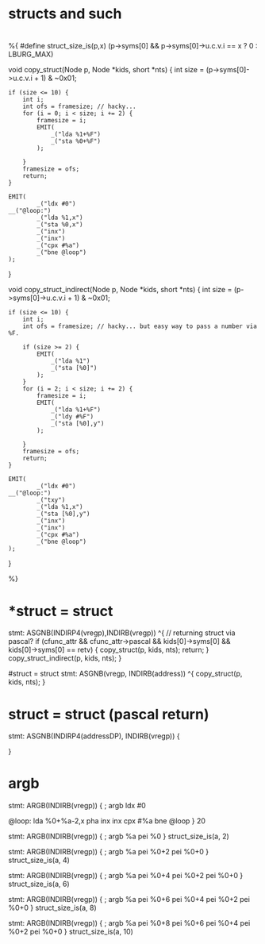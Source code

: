 #
# structs and such
#
#

%{
#define struct_size_is(p,x) (p->syms[0] && p->syms[0]->u.c.v.i == x ? 0 : LBURG_MAX)

void copy_struct(Node p, Node *kids, short *nts) {
	int size = (p->syms[0]->u.c.v.i + 1) & ~0x01;

	if (size <= 10) {
		int i;
		int ofs = framesize; // hacky...
		for (i = 0; i < size; i += 2) {
			framesize = i;
			EMIT(
				_("lda %1+%F")
				_("sta %0+%F")
			);

		}
		framesize = ofs;
		return;
	}

	EMIT(
			_("ldx #0")
	__("@loop:")
			_("lda %1,x")
			_("sta %0,x")
			_("inx")
			_("inx")
			_("cpx #%a")
			_("bne @loop")
	);
}


void copy_struct_indirect(Node p, Node *kids, short *nts) {
	int size = (p->syms[0]->u.c.v.i + 1) & ~0x01;

	if (size <= 10) {
		int i;
		int ofs = framesize; // hacky... but easy way to pass a number via %F.

		if (size >= 2) {
			EMIT(
				_("lda %1")
				_("sta [%0]")
			);
		}
		for (i = 2; i < size; i += 2) {
			framesize = i;
			EMIT(
				_("lda %1+%F")
				_("ldy #%F")
				_("sta [%0],y")
			);

		}
		framesize = ofs;
		return;
	}

	EMIT(
			_("ldx #0")
	__("@loop:")
			_("txy")
			_("lda %1,x")
			_("sta [%0],y")
			_("inx")
			_("inx")
			_("cpx #%a")
			_("bne @loop")
	);
}


%}

# *struct = struct

stmt: ASGNB(INDIRP4(vregp),INDIRB(vregp)) ^{
	// returning struct via pascal?
	if (cfunc_attr && cfunc_attr->pascal && kids[0]->syms[0] && kids[0]->syms[0] == retv) {
		copy_struct(p, kids, nts);
		return;
	}
	copy_struct_indirect(p, kids, nts);
}

#struct = struct
stmt: ASGNB(vregp, INDIRB(address)) ^{
	copy_struct(p, kids, nts);
}



# struct = struct (pascal return)
stmt: ASGNB(INDIRP4(addressDP), INDIRB(vregp)) {
	

}



# argb

stmt: ARGB(INDIRB(vregp)) {
	; argb
	ldx #0

@loop:
	lda %0+%a-2,x
	pha
	inx
	inx
	cpx #%a
	bne @loop
} 20

stmt: ARGB(INDIRB(vregp)) {
	; argb %a
	pei %0
} struct_size_is(a, 2)

stmt: ARGB(INDIRB(vregp)) {
	; argb %a
	pei %0+2
	pei %0+0
} struct_size_is(a, 4)

stmt: ARGB(INDIRB(vregp)) {
	; argb %a
	pei %0+4
	pei %0+2
	pei %0+0
} struct_size_is(a, 6)

stmt: ARGB(INDIRB(vregp)) {
	; argb %a
	pei %0+6
	pei %0+4
	pei %0+2
	pei %0+0
} struct_size_is(a, 8)

stmt: ARGB(INDIRB(vregp)) {
	; argb %a
	pei %0+8
	pei %0+6
	pei %0+4
	pei %0+2
	pei %0+0
} struct_size_is(a, 10)

#
